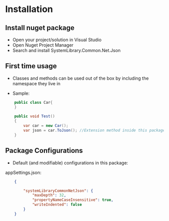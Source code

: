 ﻿# Installation

## Install nuget package

* Open your project/solution in Visual Studio
* Open Nuget Project Manager
* Search and install SystemLibrary.Common.Net.Json

## First time usage

- Classes and methods can be used out of the box by including the namespace they live in

- Sample:
```csharp  
	public class Car{
	}
	
	public void Test() 
	{
		var car = new Car();
		var json = car.ToJson(); //Extension method inside this package
	}
```

## Package Configurations
* Default (and modifiable) configurations in this package:

appSettings.json:
```json  
	{

		"systemLibraryCommonNetJson": {
			"maxDepth": 32,
			"propertyNameCaseInsensitive": true,
			"writeIndented": false
		}
	}
```  
